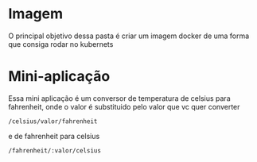 # Imagem

O principal objetivo dessa pasta é criar um imagem docker de uma forma que consiga rodar no kubernets

# Mini-aplicação
Essa mini aplicação é um conversor de temperatura de celsius para fahrenheit, onde o valor é substituido pelo valor que vc quer converter 

`/celsius/valor/fahrenheit`


e de fahrenheit para celsius 

`/fahrenheit/:valor/celsius`


